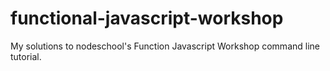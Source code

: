 # functional-javascript-workshop
My solutions to nodeschool's Function Javascript Workshop command line tutorial. 
